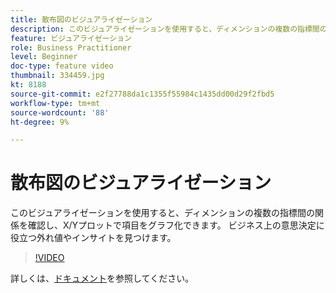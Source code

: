 ```yaml
---
title: 散布図のビジュアライゼーション
description: このビジュアライゼーションを使用すると、ディメンションの複数の指標間の関係を確認し、X/Yプロットで項目をグラフ化できます。 ビジネス上の意思決定に役立つ外れ値やインサイトを見つけます。
feature: ビジュアライゼーション
role: Business Practitioner
level: Beginner
doc-type: feature video
thumbnail: 334459.jpg
kt: 8188
source-git-commit: e2f27788da1c1355f55984c1435dd00d29f2fbd5
workflow-type: tm+mt
source-wordcount: '88'
ht-degree: 9%

---
```



# 散布図のビジュアライゼーション

このビジュアライゼーションを使用すると、ディメンションの複数の指標間の関係を確認し、X/Yプロットで項目をグラフ化できます。 ビジネス上の意思決定に役立つ外れ値やインサイトを見つけます。

>[!VIDEO](https://video.tv.adobe.com/v/334459/?quality=12&learn=on)

詳しくは、[ドキュメント](https://experienceleague.adobe.com/docs/analytics/analyze/analysis-workspace/visualizations/scatterplot.html?lang=en)を参照してください。
